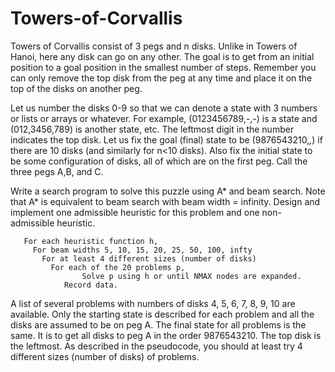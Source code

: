 # Towers-of-Corvallis
Towers of Corvallis consist of 3 pegs and n disks. Unlike in Towers of Hanoi, here any disk can go on any other. The goal is to get from an initial position to a goal position in the smallest number of steps. Remember you can only remove the top disk from the peg at any time and place it on the top of the disks on another peg.

Let us number the disks 0-9 so that we can denote a state with 3 numbers or lists or arrays or whatever. For example, (0123456789,-,-) is a state and (012,3456,789) is another state, etc. The leftmost digit in the number indicates the top disk. Let us fix the goal (final) state to be (9876543210,_,_) if there are 10 disks (and similarly for n<10 disks). Also fix the initial state to be some configuration of disks, all of which are on the first peg. Call the three pegs A,B, and C.

Write a search program to solve this puzzle using A* and beam search. Note that A* is equivalent to beam search with beam width = infinity. Design and implement one admissible heuristic for this problem and one non-admissible heuristic.
 
       For each heuristic function h, 
         For beam widths 5, 10, 15, 20, 25, 50, 100, infty
           For at least 4 different sizes (number of disks)
             For each of the 20 problems p, 
		            Solve p using h or until NMAX nodes are expanded. 
                Record data.
                       
A list of several problems with numbers of disks 4, 5, 6, 7, 8, 9, 10 are available. Only the starting state is described for each problem and all the disks are assumed to be on peg A. The final state for all problems is the same. It is to get all disks to peg A in the order 9876543210. The top disk is the leftmost. As described in the pseudocode, you should at least try 4 different sizes (number of disks) of problems.
